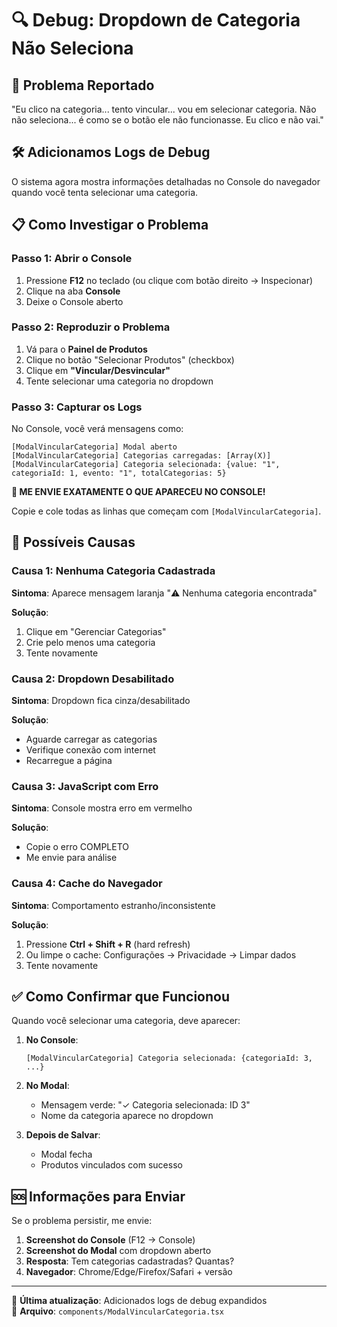 # 🔍 Debug: Dropdown de Categoria Não Seleciona

## 📝 Problema Reportado

"Eu clico na categoria... tento vincular... vou em selecionar categoria. Não não seleciona... é como se o botão ele não funcionasse. Eu clico e não vai."

## 🛠️ Adicionamos Logs de Debug

O sistema agora mostra informações detalhadas no Console do navegador quando você tenta selecionar uma categoria.

## 📋 Como Investigar o Problema

### Passo 1: Abrir o Console

1. Pressione **F12** no teclado (ou clique com botão direito → Inspecionar)
2. Clique na aba **Console**
3. Deixe o Console aberto

### Passo 2: Reproduzir o Problema

1. Vá para o **Painel de Produtos**
2. Clique no botão "Selecionar Produtos" (checkbox)
3. Clique em **"Vincular/Desvincular"**
4. Tente selecionar uma categoria no dropdown

### Passo 3: Capturar os Logs

No Console, você verá mensagens como:

```
[ModalVincularCategoria] Modal aberto
[ModalVincularCategoria] Categorias carregadas: [Array(X)]
[ModalVincularCategoria] Categoria selecionada: {value: "1", categoriaId: 1, evento: "1", totalCategorias: 5}
```

**🚨 ME ENVIE EXATAMENTE O QUE APARECEU NO CONSOLE!**

Copie e cole todas as linhas que começam com `[ModalVincularCategoria]`.

## 🔎 Possíveis Causas

### Causa 1: Nenhuma Categoria Cadastrada

**Sintoma**: Aparece mensagem laranja "⚠️ Nenhuma categoria encontrada"

**Solução**:
1. Clique em "Gerenciar Categorias"
2. Crie pelo menos uma categoria
3. Tente novamente

### Causa 2: Dropdown Desabilitado

**Sintoma**: Dropdown fica cinza/desabilitado

**Solução**:
- Aguarde carregar as categorias
- Verifique conexão com internet
- Recarregue a página

### Causa 3: JavaScript com Erro

**Sintoma**: Console mostra erro em vermelho

**Solução**:
- Copie o erro COMPLETO
- Me envie para análise

### Causa 4: Cache do Navegador

**Sintoma**: Comportamento estranho/inconsistente

**Solução**:
1. Pressione **Ctrl + Shift + R** (hard refresh)
2. Ou limpe o cache: Configurações → Privacidade → Limpar dados
3. Tente novamente

## ✅ Como Confirmar que Funcionou

Quando você selecionar uma categoria, deve aparecer:

1. **No Console**: 
   ```
   [ModalVincularCategoria] Categoria selecionada: {categoriaId: 3, ...}
   ```

2. **No Modal**: 
   - Mensagem verde: "✓ Categoria selecionada: ID 3"
   - Nome da categoria aparece no dropdown

3. **Depois de Salvar**:
   - Modal fecha
   - Produtos vinculados com sucesso

## 🆘 Informações para Enviar

Se o problema persistir, me envie:

1. **Screenshot do Console** (F12 → Console)
2. **Screenshot do Modal** com dropdown aberto
3. **Resposta**: Tem categorias cadastradas? Quantas?
4. **Navegador**: Chrome/Edge/Firefox/Safari + versão

---

📅 **Última atualização**: Adicionados logs de debug expandidos  
🔗 **Arquivo**: `components/ModalVincularCategoria.tsx`
